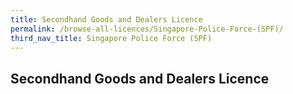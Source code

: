 ```yaml
---
title: Secondhand Goods and Dealers Licence
permalink: /browse-all-licences/Singapore-Police-Force-(SPF)/
third_nav_title: Singapore Police Force (SPF)
---
```

## Secondhand Goods and Dealers Licence
